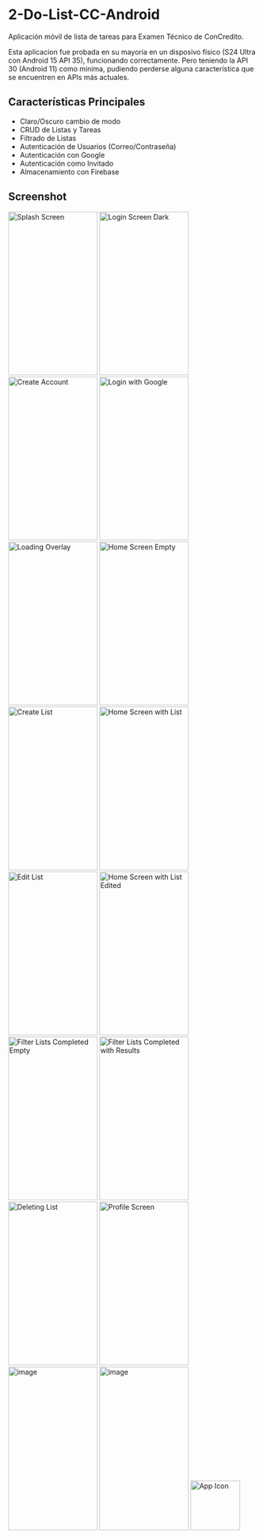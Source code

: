 # 2-Do-List-CC-Android
Aplicación móvil de lista de tareas para Examen Técnico de ConCredito.

Esta aplicacion fue probada en su mayoria en un disposivo físico (S24 Ultra con Android 15 API 35), funcionando correctamente. Pero teniendo la API 30 (Android 11) como miníma, pudiendo perderse alguna característica que se encuentren en APIs más actuales.




## Características Principales

- Claro/Oscuro cambio de modo
- CRUD de Listas y Tareas 
- Filtrado de Listas
- Autenticación de Usuarios (Correo/Contraseña)
- Autenticación con Google
- Autenticación como Invitado
- Almacenamiento con Firebase

## Screenshot
<img width="180" height="330" alt="Splash Screen" src="https://github.com/user-attachments/assets/6add7c47-e4e2-492c-8ced-ebbad5ccd8c6" />
<img width="180" height="330" alt="Login Screen Dark" src="https://github.com/user-attachments/assets/a921d4a8-b915-4549-a8f0-43a7fe32dbf1" />
<img width="180" height="330" alt="Create Account" src="https://github.com/user-attachments/assets/84be77a8-820f-4134-af9c-1e667e815951" />
<img width="180" height="330" alt="Login with Google" src="https://github.com/user-attachments/assets/059ddfb1-8294-4b2c-8e16-74f9b8f7fcd2" />
<img width="180" height="330" alt="Loading Overlay" src="https://github.com/user-attachments/assets/7fdb58c0-15b2-4370-8b57-7a8d306b9f1b" />
<img width="180" height="330" alt="Home Screen Empty" src="https://github.com/user-attachments/assets/2bdc0468-843d-42a4-837b-1fde836b467d" />
<img width="180" height="330" alt="Create List" src="https://github.com/user-attachments/assets/3115c7ae-214e-4b55-a36c-f843b7b69cb0" />
<img width="180" height="330" alt="Home Screen with List" src="https://github.com/user-attachments/assets/56c5e2e5-5aa4-423f-9a7a-d3058ee8201f" />
<img width="180" height="330" alt="Edit List" src="https://github.com/user-attachments/assets/91234178-7a8d-431a-a04b-1cf8647e75c1" />
<img width="180" height="330" alt="Home Screen with List Edited" src="https://github.com/user-attachments/assets/07efb13b-3dce-4a9d-99f1-000aadc08354" />
<img width="180" height="330" alt="Filter Lists Completed Empty" src="https://github.com/user-attachments/assets/a916b2d9-2e33-491a-80d1-274a9b1099dd" />
<img width="180" height="330" alt="Filter Lists Completed with Results" src="https://github.com/user-attachments/assets/77ea5e9c-9755-4835-a119-a614caabc808" />
<img width="180" height="330" alt="Deleting List" src="https://github.com/user-attachments/assets/4dc96aa4-79e0-4bf1-88ce-49c6d58ac465" />
<img width="180" height="330" alt="Profile Screen" src="https://github.com/user-attachments/assets/dd3c32c8-5821-45ff-b00b-b3d758adbea6" />
<img width="180" height="330" alt="image" src="https://github.com/user-attachments/assets/0fc3f3d2-198c-44f6-bc19-98976f27ff6f" />
<img width="180" height="330" alt="image" src="https://github.com/user-attachments/assets/dde3ffb7-65c6-4bcc-aaa0-874bb6db1335" />

<img width="100" height="100" alt="App Icon" src="https://github.com/user-attachments/assets/a4ecd56a-a615-4e62-90de-97f7f95b445f" />
